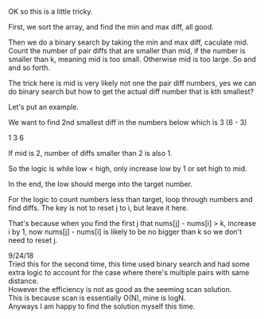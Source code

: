 OK so this is a little tricky.

First, we sort the array, and find the min and max diff, all good.

Then we do a binary search by taking the min and max diff, caculate mid.
Count the number of pair diffs that are smaller than mid, if the number is smaller than k, meaning mid is too small.
Otherwise mid is too large. So and and so forth.

The trick here is mid is very likely not one the pair diff numbers, yes we can do binary search but how to get the actual diff number that is kth smallest?

Let's put an example.

We want to find 2nd smallest diff in the numbers below which is 3 (6 - 3)

1 3 6

If mid is 2, number of diffs smaller than 2 is also 1.

So the logic is while low < high, only increase low by 1 or set high to mid.

In the end, the low should merge into the target number.

For the logic to count numbers less than target, loop through numbers and find diffs. The key is not to reset j to i, but leave it here.

That's because when you find the first j that nums[j] - nums[i] > k, increase i by 1, now nums[j] - nums[i] is likely to be no bigger than k so we don't need to reset j.

9/24/18\
Tried this for the second time, this time used binary search and had some extra logic to account for the case where there's multiple pairs with same distance.\
However the efficiency is not as good as the seeming scan solution.\
This is because scan is essentially O(N), mine is logN.\
Anyways I am happy to find the solution myself this time.
